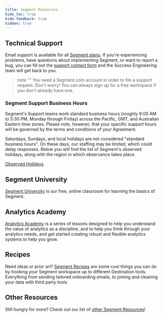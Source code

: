 ```yaml
---
title: Segment Resources
hide_toc: true
hide-feedback: true
hidden: true
---
```


## Technical Support

Email support is available for all [Segment plans](https://segment.com/pricing/). If you're experiencing problems, have questions about implementing Segment, or want to report a bug, you can fill out the [support contact form](https://segment.com/help/contact/) and the Success Engineering team will get back to you.

> note ""
> You need a Segment.com account in order to file a support request. Don't worry! You can always sign up for a free workspace if you don't already have one.

### Segment Support Business Hours

Segment's Support teams work standard business hours (roughly 9:00 AM to 5:30 PM, Monday through Friday) across the Pacific, GMT, and Australian Eastern time zones. Please note, however, that your specific support hours will be governed by the terms and conditions of your Agreement.

Saturdays, Sundays, and local holidays are not considered "standard business hours". On these days, our staffing may be limited, which could delay responses. Below you will find the list of Segment's observed holidays, along with the region in which observance takes place.

[Observed Holidays](https://support.twilio.com/hc/en-us/articles/223136127-Twilio-Support-business-hours)

## Segment University

[Segment University](https://university.segment.com/?utm=docs) is our free, online classroom for learning the basics of Segment.

## Analytics Academy

[Analytics Academy](https://segment.com/academy/?utm=docs) is a series of lessons designed to help you understand the value of analytics as a discipline, and to help you think through your analytics needs, and get started creating robust and flexible analytics systems to help you grow.

## Recipes

Need ideas or prior art? [Segment Recipes](https://segment.com/recipes/?utm=docs) are some cool things you can do by hooking your Segment workspace up to different Destination tools. Everything from sending tailored onboarding emails, to joining and cleaning your data with third party tools

## Other Resources

Still hungry for more? Check out our list of [other Segment Resources](https://segment.com/resources/?utm=docs)!

